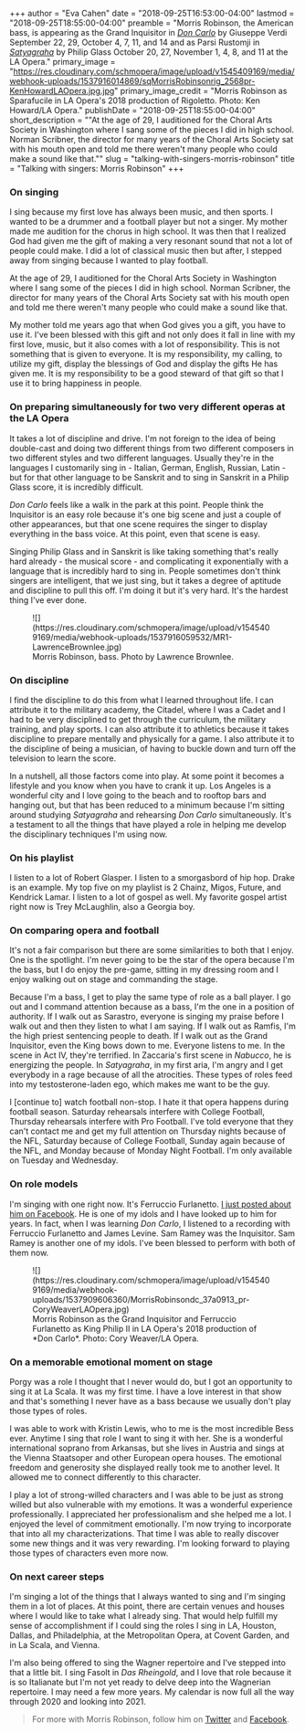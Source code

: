 +++
author = "Eva Cahen"
date = "2018-09-25T16:53:00-04:00"
lastmod = "2018-09-25T18:55:00-04:00"
preamble = "Morris Robinson, the American bass, is appearing as the Grand Inquisitor in [*Don Carlo*](https://www.laopera.org/season/1819-season-la-opera-season/don-carlo/) by Giuseppe Verdi September 22, 29, October 4, 7, 11, and 14 and as Parsi Rustomji in [*Satyagraha*](https://www.laopera.org/season/1819-season-la-opera-season/satyagraha/) by Philip Glass October 20, 27, November 1, 4, 8, and 11 at the LA Opera."
primary_image = "https://res.cloudinary.com/schmopera/image/upload/v1545409169/media/webhook-uploads/1537916014869/sqMorrisRobinsonrig_2568pr-KenHowardLAOpera.jpg.jpg"
primary_image_credit = "Morris Robinson as Sparafucile in LA Opera's 2018 production of Rigoletto. Photo: Ken Howard/LA Opera."
publishDate = "2018-09-25T18:55:00-04:00"
short_description = "&quot;At the age of 29, I auditioned for the Choral Arts Society in Washington where I sang some of the pieces I did in high school. Norman Scribner, the director for many years of the Choral Arts Society sat with his mouth open and told me there weren&#039;t many people who could make a sound like that.&quot;"
slug = "talking-with-singers-morris-robinson"
title = "Talking with singers: Morris Robinson"
+++

### On singing

I sing because my first love has always been music, and then sports. I wanted to be a drummer and a football player but not a singer. My mother made me audition for the chorus in high school. It was then that I realized God had given me the gift of making a very resonant sound that not a lot of people could make. I did a lot of classical music then but after, I stepped away from singing because I wanted to play football. 

At the age of 29, I auditioned for the Choral Arts Society in Washington where I sang some of the pieces I did in high school. Norman Scribner, the director for many years of the Choral Arts Society sat with his mouth open and told me there weren't many people who could make a sound like that. 

My mother told me years ago that when God gives you a gift, you have to use it. I've been blessed with this gift and not only does it fall in line with my first love, music, but it also comes with a lot of responsibility. This is not something that is given to everyone. It is my responsibility, my calling, to utilize my gift, display the blessings of God and display the gifts He has given me. It is my responsibility to be a good steward of that gift so that I use it to bring happiness in people.

### On preparing simultaneously for two very different operas at the LA Opera

It takes a lot of discipline and drive. I'm not foreign to the idea of being double-cast and doing two different things from two different composers in two different styles and two different languages. Usually they're in the languages I customarily sing in - Italian, German, English, Russian, Latin - but for that other language to be Sanskrit and to sing in Sanskrit in a Philip Glass score, it is incredibly difficult. 

*Don Carlo* feels like a walk in the park at this point. People think the Inquisitor is an easy role because it's one big scene and just a couple of other appearances, but that one scene requires the singer to display everything in the bass voice. At this point, even that scene is easy. 

Singing Philip Glass and in Sanskrit is like taking something that's really hard already - the musical score - and complicating it exponentially with a language that is incredibly hard to sing in. People sometimes don't think singers are intelligent, that we just sing, but it takes a degree of aptitude and discipline to pull this off. I'm doing it but it's very hard. It's the hardest thing I've ever done.

<figure data-type="image">
![](https://res.cloudinary.com/schmopera/image/upload/v1545409169/media/webhook-uploads/1537916059532/MR1-LawrenceBrownlee.jpg)
<figcaption>Morris Robinson, bass. Photo by Lawrence Brownlee.</figcaption>
</figure>

### On discipline

I find the discipline to do this from what I learned throughout life. I can attribute it to the military academy, the Citadel, where I was a Cadet and I had to be very disciplined to get through the curriculum, the military training, and play sports. I can also attribute it to athletics because it takes discipline to prepare mentally and physically for a game. I also attribute it to the discipline of being a musician, of having to buckle down and turn off the television to learn the score. 

In a nutshell, all those factors come into play. At some point it becomes a lifestyle and you know when you have to crank it up. Los Angeles is a wonderful city and I love going to the beach and to rooftop bars and hanging out, but that has been reduced to a minimum because I'm sitting around studying *Satyagraha* and rehearsing *Don Carlo* simultaneously. It's a testament to all the things that have played a role in helping me develop the disciplinary techniques I'm using now.

### On his playlist

I listen to a lot of Robert Glasper. I listen to a smorgasbord of hip hop. Drake is an example. My top five on my playlist is 2 Chainz, Migos, Future, and Kendrick Lamar. I listen to a lot of gospel as well. My favorite gospel artist right now is Trey McLaughlin, also a Georgia boy.

### On comparing opera and football

It's not a fair comparison but there are some similarities to both that I enjoy. One is the spotlight. I'm never going to be the star of the opera because I'm the bass, but I do enjoy the pre-game, sitting in my dressing room and I enjoy walking out on stage and commanding the stage. 

Because I'm a bass, I get to play the same type of role as a ball player. I go out and I command attention because as a bass, I'm the one in a position of authority. If I walk out as Sarastro, everyone is singing my praise before I walk out and then they listen to what I am saying. If I walk out as Ramfis, I'm the high priest sentencing people to death. If I walk out as the Grand Inquisitor, even the King bows down to me. Everyone listens to me. In the scene in Act IV, they're terrified. In Zaccaria's first scene in *Nabucco*, he is energizing the people. In *Satyagraha*, in my first aria, I'm angry and I get everybody in a rage because of all the atrocities. These types of roles feed into my testosterone-laden ego, which makes me want to be the guy. 

I [continue to] watch football non-stop. I hate it that opera happens during football season. Saturday rehearsals interfere with College Football, Thursday rehearsals interfere with Pro Football. I've told everyone that they can't contact me and get my full attention on Thursday nights because of the NFL, Saturday because of College Football, Sunday again because of the NFL, and Monday because of Monday Night Football. I'm only available on Tuesday and Wednesday.

### On role models

I'm singing with one right now. It's Ferruccio Furlanetto. [I just posted about him on Facebook](https://www.facebook.com/morris.robinson.927/posts/10156000908977989). He is one of my idols and I have looked up to him for years. In fact, when I was learning *Don Carlo*, I listened to a recording with Ferruccio Furlanetto and James Levine. Sam Ramey was the Inquisitor. Sam Ramey is another one of my idols. I've been blessed to perform with both of them now.

<figure data-type="image">
![](https://res.cloudinary.com/schmopera/image/upload/v1545409169/media/webhook-uploads/1537909606360/MorrisRobinsondc_37a0913_pr-CoryWeaverLAOpera.jpg)
<figcaption>Morris Robinson as the Grand Inquisitor and Ferruccio Furlanetto as King Philip II in LA Opera's 2018 production of *Don Carlo*. Photo: Cory Weaver/LA Opera.</figcaption>
</figure>


### On a memorable emotional moment on stage

Porgy was a role I thought that I never would do, but I got an opportunity to sing it at La Scala. It was my first time. I have a love interest in that show and that's something I never have as a bass because we usually don't play those types of roles. 

I was able to work with Kristin Lewis, who to me is the most incredible Bess ever. Anytime I sing that role I want to sing it with her. She is a wonderful international soprano from Arkansas, but she lives in Austria and sings at the Vienna Staatsoper and other European opera houses. The emotional freedom and generosity she displayed really took me to another level. It allowed me to connect differently to this character. 

I play a lot of strong-willed characters and I was able to be just as strong willed but also vulnerable with my emotions. It was a wonderful experience professionally. I appreciated her professionalism and she helped me a lot. I enjoyed the level of commitment emotionally. I'm now trying to incorporate that into all my characterizations. That time I was able to really discover some new things and it was very rewarding. I'm looking forward to playing those types of characters even more now. 

### On next career steps

I'm singing a lot of the things that I always wanted to sing and I'm singing them in a lot of places. At this point, there are certain venues and houses where I would like to take what I already sing. That would help fulfill my sense of accomplishment if I could sing the roles I sing in LA, Houston, Dallas, and Philadelphia, at the Metropolitan Opera, at Covent Garden, and in La Scala, and Vienna.

I'm also being offered to sing the Wagner repertoire and I've stepped into that a little bit. I sing Fasolt in *Das Rheingold*, and I love that role because it is so Italianate but I'm not yet ready to delve deep into the Wagnerian repertoire. I may need a few more years. My calendar is now full all the way through 2020 and looking into 2021.

>For more with Morris Robinson, follow him on [Twitter](https://twitter.com/MorrisDRobinson) and [Facebook](https://www.facebook.com/Morris-Robinson-Bass-186893621369511/).
